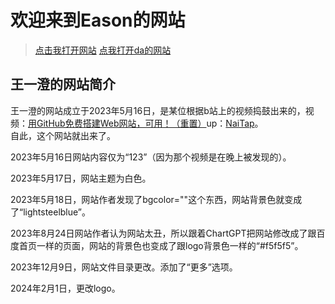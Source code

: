 
# 欢迎来到Eason的网站
> [点击我打开网站](https://eason861en.github.io/)
> [点我打开da的网站](https://eason861en.github.io/da.github.io/)
>
> 
## 王一澄的网站简介
王一澄的网站成立于2023年5月16日，是某位根据b站上的视频捣鼓出来的，视频：[用GitHub免费搭建Web网站，可用！（重置）](https://www.bilibili.com/video/BV1eh41177Fy/?share_source=copy_web&vd_source=6cb742f6cbefcac62080b0ca2b61b053)up：[NaiTap](https://space.bilibili.com/1076095077)。  
自此，这个网站就出来了。  


2023年5月16日网站内容仅为“123”（因为那个视频是在晚上被发现的）。  

2023年5月17日，网站主题为白色。  

2023年5月18日，网站作者发现了bgcolor=""这个东西，网站背景色就变成了“lightsteelblue”。  

2023年8月24日网站作者认为网站太丑，所以跟着ChartGPT把网站修改成了跟百度首页一样的页面，网站的背景色也变成了跟logo背景色一样的“#f5f5f5”。

2023年12月9日，网站文件目录更改。添加了“更多”选项。

2024年2月1日，更改logo。
